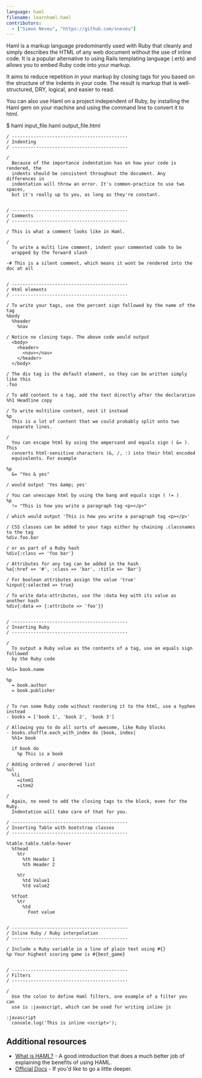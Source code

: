 ```yaml
---
language: haml
filename: learnhaml.haml
contributors:
  - ["Simon Neveu", "https://github.com/sneveu"]
---
```


Haml is a markup language predominantly used with Ruby that cleanly and simply describes the HTML of any web document without the use of inline code. It is a popular alternative to using Rails templating language (.erb) and allows you to embed Ruby code into your markup.

It aims to reduce repetition in your markup by closing tags for you based on the structure of the indents in your code. The result is markup that is well-structured, DRY, logical, and easier to read.

You can also use Haml on a project independent of Ruby, by installing the Haml gem on your machine and using the command line to convert it to html.

$ haml input_file.haml output_file.html


```haml
/ -------------------------------------------
/ Indenting
/ -------------------------------------------

/
  Because of the importance indentation has on how your code is rendered, the
  indents should be consistent throughout the document. Any differences in
  indentation will throw an error. It's common-practice to use two spaces,
  but it's really up to you, as long as they're constant.


/ -------------------------------------------
/ Comments
/ -------------------------------------------

/ This is what a comment looks like in Haml.

/
  To write a multi line comment, indent your commented code to be
  wrapped by the forward slash

-# This is a silent comment, which means it wont be rendered into the doc at all


/ -------------------------------------------
/ Html elements
/ -------------------------------------------

/ To write your tags, use the percent sign followed by the name of the tag
%body
  %header
    %nav

/ Notice no closing tags. The above code would output
  <body>
    <header>
      <nav></nav>
    </header>
  </body>

/ The div tag is the default element, so they can be written simply like this
.foo

/ To add content to a tag, add the text directly after the declaration
%h1 Headline copy

/ To write multiline content, nest it instead
%p
  This is a lot of content that we could probably split onto two
  separate lines.

/
  You can escape html by using the ampersand and equals sign ( &= ). This
  converts html-sensitive characters (&, /, :) into their html encoded
  equivalents. For example

%p
  &= "Yes & yes"

/ would output 'Yes &amp; yes'

/ You can unescape html by using the bang and equals sign ( != )
%p
  != "This is how you write a paragraph tag <p></p>"

/ which would output 'This is how you write a paragraph tag <p></p>'

/ CSS classes can be added to your tags either by chaining .classnames to the tag
%div.foo.bar

/ or as part of a Ruby hash
%div{:class => 'foo bar'}

/ Attributes for any tag can be added in the hash
%a{:href => '#', :class => 'bar', :title => 'Bar'}

/ For boolean attributes assign the value 'true'
%input{:selected => true}

/ To write data-attributes, use the :data key with its value as another hash
%div{:data => {:attribute => 'foo'}}


/ -------------------------------------------
/ Inserting Ruby
/ -------------------------------------------

/
  To output a Ruby value as the contents of a tag, use an equals sign followed
  by the Ruby code

%h1= book.name

%p
  = book.author
  = book.publisher


/ To run some Ruby code without rendering it to the html, use a hyphen instead
- books = ['book 1', 'book 2', 'book 3']

/ Allowing you to do all sorts of awesome, like Ruby blocks
- books.shuffle.each_with_index do |book, index|
  %h1= book

  if book do
    %p This is a book
    
/ Adding ordered / unordered list
%ul
  %li
    =item1
    =item2

/
  Again, no need to add the closing tags to the block, even for the Ruby.
  Indentation will take care of that for you.

/ -------------------------------------------
/ Inserting Table with bootstrap classes
/ -------------------------------------------

%table.table.table-hover
  %thead
    %tr
      %th Header 1
      %th Header 2
    
    %tr
      %td Value1
      %td value2
    
  %tfoot
    %tr
      %td
        Foot value


/ -------------------------------------------
/ Inline Ruby / Ruby interpolation
/ -------------------------------------------

/ Include a Ruby variable in a line of plain text using #{}
%p Your highest scoring game is #{best_game}


/ -------------------------------------------
/ Filters
/ -------------------------------------------

/
  Use the colon to define Haml filters, one example of a filter you can
  use is :javascript, which can be used for writing inline js

:javascript
  console.log('This is inline <script>');

```

## Additional resources

- [What is HAML?](http://haml.info/) - A good introduction that does a much better job of explaining the benefits of using HAML.
- [Official Docs](http://haml.info/docs/yardoc/file.REFERENCE.html) - If you'd like to go a little deeper.
